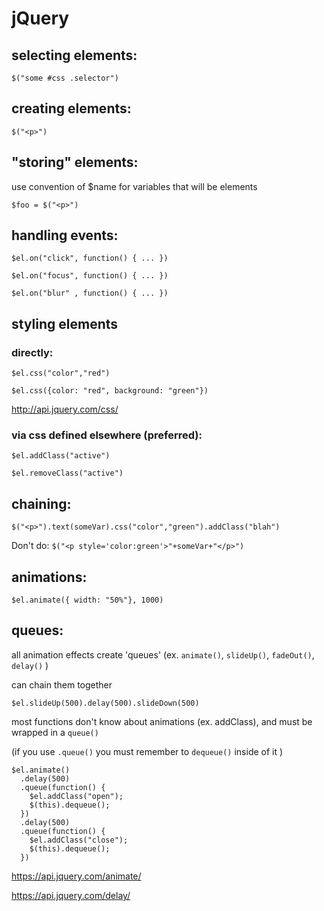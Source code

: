# jQuery

## selecting elements:

  `$("some #css .selector")`

## creating elements:

   `$("<p>")`

## "storing" elements:

  use convention of $name for variables that will be elements

  `$foo = $("<p>")`

## handling events:

  `$el.on("click", function() { ... })`

  `$el.on("focus", function() { ... })`

  `$el.on("blur" , function() { ... })`

## styling elements

### directly:

  `$el.css("color","red")`

  `$el.css({color: "red", background: "green"})`

  http://api.jquery.com/css/

### via css defined elsewhere (preferred):

  `$el.addClass("active")`

  `$el.removeClass("active")`

## chaining:

  `$("<p>").text(someVar).css("color","green").addClass("blah")`

  Don't do: `$("<p style='color:green'>"+someVar+"</p>")`

## animations:

  `$el.animate({ width: "50%"}, 1000)`

## queues:

  all animation effects create 'queues' (ex. `animate()`, `slideUp()`, `fadeOut()`, `delay()` )

  can chain them together

  `$el.slideUp(500).delay(500).slideDown(500)`

  most functions don't know about animations (ex. addClass), and must be wrapped in a `queue()`

  (if you use `.queue()` you must remember to `dequeue()` inside of it )

  ```
  $el.animate()
    .delay(500)
    .queue(function() {
      $el.addClass("open");
      $(this).dequeue();
    })
    .delay(500)
    .queue(function() {
      $el.addClass("close");
      $(this).dequeue();
    })
  ```

  https://api.jquery.com/animate/

  https://api.jquery.com/delay/
